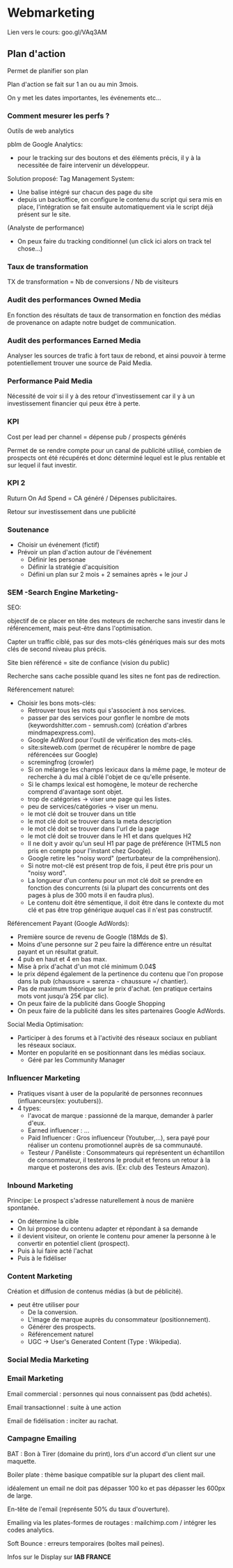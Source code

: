 # Webmarketing

Lien vers le cours: goo.gl/VAq3AM

## Plan d'action

Permet de planifier son plan 

Plan d'action se fait sur 1 an ou au min 3mois.

On y met les dates importantes, les événements etc...

### Comment mesurer les perfs ?

Outils de web analytics

pblm de Google Analytics:

- pour le tracking sur des boutons et des éléments précis, il y à la necessitée de faire intervenir un développeur.

Solution proposé: Tag Management System:

- Une balise intégré sur chacun des page du site
- depuis un backoffice, on configure le contenu du script qui sera mis en place, l'intégration se fait ensuite automatiquement via le script déjà présent sur le site.

(Analyste de performance)

- On peux faire du tracking conditionnel (un click ici alors on track tel chose...)

### Taux de transformation

TX de transformation = Nb de conversions / Nb de visiteurs

### Audit des performances Owned Media

En fonction des résultats de taux de transormation en fonction des médias de provenance on adapte notre budget de communication.

### Audit des performances Earned Media

Analyser les sources de trafic à fort taux de rebond, et ainsi pouvoir à terme potentiellement trouver une source de Paid Media.

### Performance Paid Media

Nécessité de voir si il y à des retour d'investissement car il y à un investissement financier qui peux être à perte.

### KPI

Cost per lead per channel = dépense pub / prospects générés

Permet de se rendre compte pour un canal de publicité utilisé, combien de prospects ont été récupérés et donc déterminé lequel est le plus rentable et sur lequel il faut investir.

### KPI 2

Ruturn On Ad Spend = CA généré / Dépenses publicitaires.

Retour sur investissement dans une publicité

### Soutenance

- Choisir un événement (fictif)
- Prévoir un plan d'action autour de l'événement
  - Définir les personae
  - Définir la stratégie d'acquisition
  - Défini un plan sur 2 mois + 2 semaines après + le jour J

### SEM -Search Engine Marketing-

SEO:

objectif de ce placer en tête des moteurs de recherche sans investir dans le référencement, mais peut-être dans l'optimisation.

Capter un traffic ciblé, pas sur des mots-clés génériques mais sur des mots clés de second niveau plus précis.

Site bien référencé = site de confiance (vision du public)

Recherche sans cache possible quand les sites ne font pas de redirection.

Référencement naturel:

- Choisir les bons mots-clés:
  - Retrouver tous les mots qui s'associent à nos services.
  - passer par des services pour gonfler le nombre de mots (keywordshitter.com - semrush.com) (création d'arbres mindmapexpress.com).
  - Google AdWord pour l'outil de vérification des mots-clés.
  - site:siteweb.com (permet de récupérer le nombre de page référencées sur Google)
  - scremingfrog (crowler)
  - Si on mélange les champs lexicaux dans la même page, le moteur de recherche à du mal à ciblé l'objet de ce qu'elle présente.
  - Si le champs lexical est homogène, le moteur de recherche comprend d'avantage sont objet.
  - trop de catégories -> viser une page qui les listes.
  - peu de services/catégories -> viser un menu.
  - le mot clé doit se trouver dans un title
  - le mot clé doit se trouver dans la meta description
  - le mot clé doit se trouver dans l'url de la page
  - le mot clé doit se trouver dans le H1 et dans quelques H2
  - Il ne doit y avoir qu'un seul H1 par page de préférence (HTML5 non pris en compte pour l'instant chez Google).
  - Google retire les "noisy word" (perturbateur de la compréhension).
  - Si notre mot-clé est présent trop de fois, il peut être pris pour un "noisy word".
  - La longueur d'un contenu pour un mot clé doit se prendre en fonction des concurrents (si la plupart des concurrents ont des pages à plus de 300 mots il en faudra plus).
  - Le contenu doit être sémentique, il doit être dans le contexte du mot clé et pas être trop générique auquel cas il n'est pas constructif.

Référencement Payant (Google AdWords):

- Première source de revenu de Google (18Mds de $).
- Moins d'une personne sur 2 peu faire la différence entre un résultat payant et un résultat gratuit.
- 4 pub en haut et 4 en bas max.
- Mise à prix d'achat d'un mot clé minimum 0.04$
- le prix dépend également de la pertinence du contenu que l'on propose dans la pub (chaussure = sarenza - chaussure =/ chantier).
- Pas de maximum théorique sur le prix d'achat. (en pratique certains mots vont jusqu'à 25€ par clic).
- On peux faire de la publicité dans Google Shopping
- On peux faire de la publicité dans les sites partenaires Google AdWords.

Social Media Optimisation:

- Participer à des forums et à l'activité des réseaux sociaux en publiant les réseaux sociaux.
- Monter en popularité en se positionnant dans les médias sociaux.
  - Géré par les Community Manager

### Influencer Marketing

- Pratiques visant à user de la popularité de personnes reconnues (influanceurs(ex: youtubers)).
- 4 types:
  - l'avocat de marque : passionné de la marque, demander à parler d'eux.
  - Earned influencer : ...
  - Paid Influencer : Gros influenceur (Youtuber,...), sera payé pour réaliser un contenu promotionnel auprès de sa communauté.
  - Testeur / Panéliste : Consommateurs qui représentent un échantillon de consommateur, il testerons le produit et ferons un retour à la marque et posterons des avis. (Ex: club des Testeurs Amazon).

### Inbound Marketing

Principe: Le prospect s'adresse naturellement à nous de manière spontanée.

- On détermine la cible
- On lui propose du contenu adapter et répondant à sa demande
- il devient visiteur, on oriente le contenu pour amener la personne à le convertir en potentiel client (prospect).
- Puis à lui faire acté l'achat
- Puis à le fidéliser

### Content Marketing

Création et diffusion de contenus médias (à but de péblicité).

- peut être utiliser pour
  - De la conversion.
  - L'image de marque auprès du consommateur (positionnement).
  - Générer des prospects.
  - Référencement naturel
  - UGC -> User's Generated Content (Type : Wikipedia).

### Social Media Marketing



### Email Marketing

Email commercial : personnes qui nous connaissent pas (bdd achetés).

Email transactionnel : suite à une action

Email de fidélisation : inciter au rachat.

### Campagne Emailing

BAT : Bon à Tirer (domaine du print), lors d'un accord d'un client sur une maquette.

Boiler plate : thème basique compatible sur la plupart des client mail.

idéalement un email ne doit pas dépasser 100 ko et pas dépasser les 600px de large.

En-tête de l'email (représente 50% du taux d'ouverture).

Emailing via les plates-formes de routages : mailchimp.com / intégrer les codes analytics.

Soft Bounce : erreurs temporaires (boîtes mail peines).

Infos sur le Display sur **IAB FRANCE**

